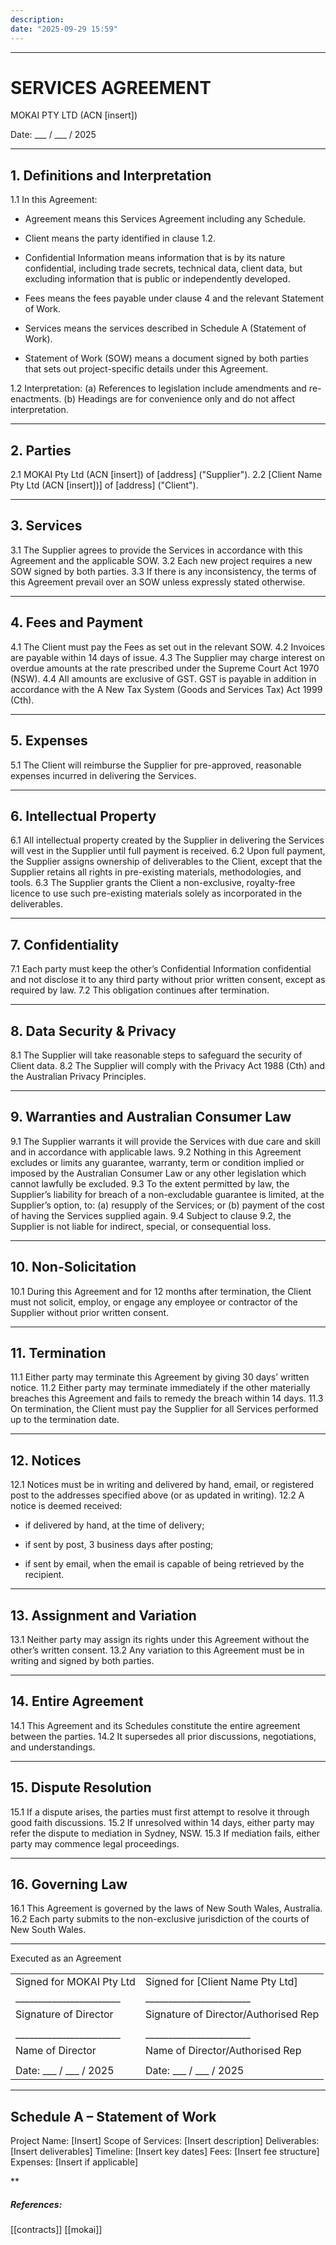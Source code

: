```yaml
---
description:
date: "2025-09-29 15:59"
---
```

---


# SERVICES AGREEMENT

MOKAI PTY LTD (ACN [insert])

Date: ___ / ___ / 2025

---

## 1. Definitions and Interpretation

1.1 In this Agreement:

- Agreement means this Services Agreement including any Schedule.


- Client means the party identified in clause 1.2.


- Confidential Information means information that is by its nature confidential, including trade secrets, technical data, client data, but excluding information that is public or independently developed.


- Fees means the fees payable under clause 4 and the relevant Statement of Work.


- Services means the services described in Schedule A (Statement of Work).


- Statement of Work (SOW) means a document signed by both parties that sets out project-specific details under this Agreement.



1.2 Interpretation:
(a) References to legislation include amendments and re-enactments.
(b) Headings are for convenience only and do not affect interpretation.

---

## 2. Parties

2.1 MOKAI Pty Ltd (ACN [insert]) of [address] ("Supplier").
2.2 [Client Name Pty Ltd (ACN [insert])] of [address] ("Client").

---

## 3. Services

3.1 The Supplier agrees to provide the Services in accordance with this Agreement and the applicable SOW.
3.2 Each new project requires a new SOW signed by both parties.
3.3 If there is any inconsistency, the terms of this Agreement prevail over an SOW unless expressly stated otherwise.

---

## 4. Fees and Payment

4.1 The Client must pay the Fees as set out in the relevant SOW.
4.2 Invoices are payable within 14 days of issue.
4.3 The Supplier may charge interest on overdue amounts at the rate prescribed under the Supreme Court Act 1970 (NSW).
4.4 All amounts are exclusive of GST. GST is payable in addition in accordance with the A New Tax System (Goods and Services Tax) Act 1999 (Cth).

---

## 5. Expenses

5.1 The Client will reimburse the Supplier for pre-approved, reasonable expenses incurred in delivering the Services.

---

## 6. Intellectual Property

6.1 All intellectual property created by the Supplier in delivering the Services will vest in the Supplier until full payment is received.
6.2 Upon full payment, the Supplier assigns ownership of deliverables to the Client, except that the Supplier retains all rights in pre-existing materials, methodologies, and tools.
6.3 The Supplier grants the Client a non-exclusive, royalty-free licence to use such pre-existing materials solely as incorporated in the deliverables.

---

## 7. Confidentiality

7.1 Each party must keep the other’s Confidential Information confidential and not disclose it to any third party without prior written consent, except as required by law.
7.2 This obligation continues after termination.

---

## 8. Data Security & Privacy

8.1 The Supplier will take reasonable steps to safeguard the security of Client data.
8.2 The Supplier will comply with the Privacy Act 1988 (Cth) and the Australian Privacy Principles.

---

## 9. Warranties and Australian Consumer Law

9.1 The Supplier warrants it will provide the Services with due care and skill and in accordance with applicable laws.
9.2 Nothing in this Agreement excludes or limits any guarantee, warranty, term or condition implied or imposed by the Australian Consumer Law or any other legislation which cannot lawfully be excluded.
9.3 To the extent permitted by law, the Supplier’s liability for breach of a non-excludable guarantee is limited, at the Supplier’s option, to:
(a) resupply of the Services; or
(b) payment of the cost of having the Services supplied again.
9.4 Subject to clause 9.2, the Supplier is not liable for indirect, special, or consequential loss.

---

## 10. Non-Solicitation

10.1 During this Agreement and for 12 months after termination, the Client must not solicit, employ, or engage any employee or contractor of the Supplier without prior written consent.

---

## 11. Termination

11.1 Either party may terminate this Agreement by giving 30 days’ written notice.
11.2 Either party may terminate immediately if the other materially breaches this Agreement and fails to remedy the breach within 14 days.
11.3 On termination, the Client must pay the Supplier for all Services performed up to the termination date.

---

## 12. Notices

12.1 Notices must be in writing and delivered by hand, email, or registered post to the addresses specified above (or as updated in writing).
12.2 A notice is deemed received:

- if delivered by hand, at the time of delivery;


- if sent by post, 3 business days after posting;


- if sent by email, when the email is capable of being retrieved by the recipient.



---

## 13. Assignment and Variation

13.1 Neither party may assign its rights under this Agreement without the other’s written consent.
13.2 Any variation to this Agreement must be in writing and signed by both parties.

---

## 14. Entire Agreement

14.1 This Agreement and its Schedules constitute the entire agreement between the parties.
14.2 It supersedes all prior discussions, negotiations, and understandings.

---

## 15. Dispute Resolution

15.1 If a dispute arises, the parties must first attempt to resolve it through good faith discussions.
15.2 If unresolved within 14 days, either party may refer the dispute to mediation in Sydney, NSW.
15.3 If mediation fails, either party may commence legal proceedings.

---

## 16. Governing Law

16.1 This Agreement is governed by the laws of New South Wales, Australia.
16.2 Each party submits to the non-exclusive jurisdiction of the courts of New South Wales.

---

Executed as an Agreement

|   |   |
|---|---|
|Signed for MOKAI Pty Ltd|Signed for [Client Name Pty Ltd]|
|_______________________|_______________________|
|Signature of Director|Signature of Director/Authorised Rep|
|||
|_______________________|_______________________|
|Name of Director|Name of Director/Authorised Rep|
|||
|Date: ___ / ___ / 2025|Date: ___ / ___ / 2025|

---

## Schedule A – Statement of Work

Project Name: [Insert]
Scope of Services: [Insert description]
Deliverables: [Insert deliverables]
Timeline: [Insert key dates]
Fees: [Insert fee structure]
Expenses: [Insert if applicable]

**









##### References:
[[contracts]] [[mokai]]
